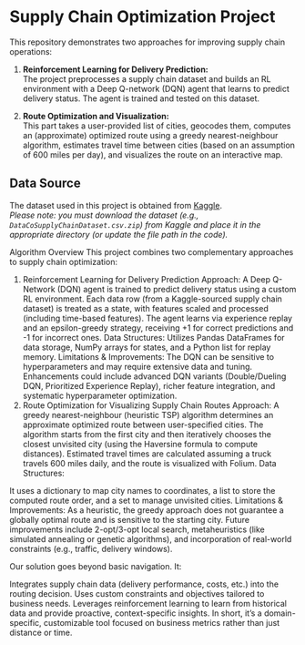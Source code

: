 # Supply Chain Optimization Project

This repository demonstrates two approaches for improving supply chain operations:

1. **Reinforcement Learning for Delivery Prediction:**  
   The project preprocesses a supply chain dataset and builds an RL environment with a Deep Q-network (DQN) agent that learns to predict delivery status. The agent is trained and tested on this dataset.

2. **Route Optimization and Visualization:**  
   This part takes a user-provided list of cities, geocodes them, computes an (approximate) optimized route using a greedy nearest-neighbour algorithm, estimates travel time between cities (based on an assumption of 600 miles per day), and visualizes the route on an interactive map.

## Data Source

The dataset used in this project is obtained from [Kaggle](https://www.kaggle.com/).  
*Please note: you must download the dataset (e.g., `DataCoSupplyChainDataset.csv.zip`) from Kaggle and place it in the appropriate directory (or update the file path in the code).*

Algorithm Overview
This project combines two complementary approaches to supply chain optimization:

1. Reinforcement Learning for Delivery Prediction
Approach:
A Deep Q-Network (DQN) agent is trained to predict delivery status using a custom RL environment. Each data row (from a Kaggle-sourced supply chain dataset) is treated as a state, with features scaled and processed (including time-based features). The agent learns via experience replay and an epsilon-greedy strategy, receiving +1 for correct predictions and -1 for incorrect ones.
Data Structures:
Utilizes Pandas DataFrames for data storage, NumPy arrays for states, and a Python list for replay memory.
Limitations & Improvements:
The DQN can be sensitive to hyperparameters and may require extensive data and tuning. Enhancements could include advanced DQN variants (Double/Dueling DQN, Prioritized Experience Replay), richer feature integration, and systematic hyperparameter optimization.
2. Route Optimization for Visualizing Supply Chain Routes
Approach:
A greedy nearest-neighbour (heuristic TSP) algorithm determines an approximate optimized route between user-specified cities. The algorithm starts from the first city and then iteratively chooses the closest unvisited city (using the Haversine formula to compute distances). Estimated travel times are calculated assuming a truck travels 600 miles daily, and the route is visualized with Folium.
Data Structures:


It uses a dictionary to map city names to coordinates, a list to store the computed route order, and a set to manage unvisited cities.
Limitations & Improvements:
As a heuristic, the greedy approach does not guarantee a globally optimal route and is sensitive to the starting city. Future improvements include 2-opt/3-opt local search, metaheuristics (like simulated annealing or genetic algorithms), and incorporation of real-world constraints (e.g., traffic, delivery windows).

Our solution goes beyond basic navigation. It:

Integrates supply chain data (delivery performance, costs, etc.) into the routing decision.
Uses custom constraints and objectives tailored to business needs.
Leverages reinforcement learning to learn from historical data and provide proactive, context-specific insights.
In short, it’s a domain-specific, customizable tool focused on business metrics rather than just distance or time.
